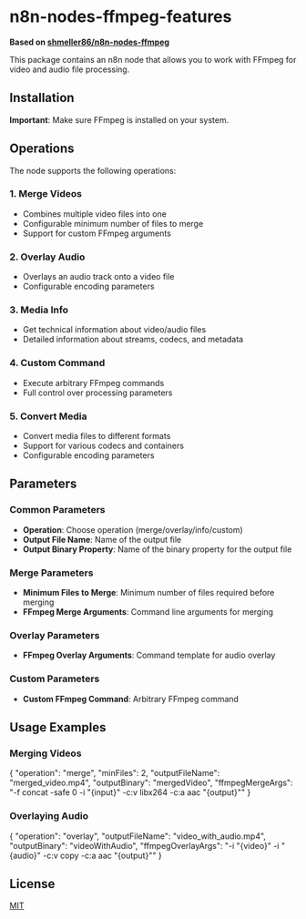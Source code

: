 # n8n-nodes-ffmpeg-features

**Based on [shmeller86/n8n-nodes-ffmpeg](https://github.com/shmeller86/n8n-nodes-ffmpeg)**

This package contains an n8n node that allows you to work with FFmpeg for video and audio file processing.

## Installation

**Important**: Make sure FFmpeg is installed on your system.

## Operations

The node supports the following operations:

### 1. Merge Videos
- Combines multiple video files into one
- Configurable minimum number of files to merge
- Support for custom FFmpeg arguments

### 2. Overlay Audio
- Overlays an audio track onto a video file
- Configurable encoding parameters

### 3. Media Info
- Get technical information about video/audio files
- Detailed information about streams, codecs, and metadata

### 4. Custom Command
- Execute arbitrary FFmpeg commands
- Full control over processing parameters

### 5. Convert Media
- Convert media files to different formats
- Support for various codecs and containers
- Configurable encoding parameters

## Parameters

### Common Parameters
- **Operation**: Choose operation (merge/overlay/info/custom)
- **Output File Name**: Name of the output file
- **Output Binary Property**: Name of the binary property for the output file

### Merge Parameters
- **Minimum Files to Merge**: Minimum number of files required before merging
- **FFmpeg Merge Arguments**: Command line arguments for merging

### Overlay Parameters
- **FFmpeg Overlay Arguments**: Command template for audio overlay

### Custom Parameters
- **Custom FFmpeg Command**: Arbitrary FFmpeg command

## Usage Examples

### Merging Videos
{
  "operation": "merge",
  "minFiles": 2,
  "outputFileName": "merged_video.mp4",
  "outputBinary": "mergedVideo",
  "ffmpegMergeArgs": "-f concat -safe 0 -i \"{input}\" -c:v libx264 -c:a aac \"{output}\""
}

### Overlaying Audio
{
  "operation": "overlay",
  "outputFileName": "video_with_audio.mp4",
  "outputBinary": "videoWithAudio",
  "ffmpegOverlayArgs": "-i \"{video}\" -i \"{audio}\" -c:v copy -c:a aac \"{output}\""
}

## License

[MIT](LICENSE.md)
